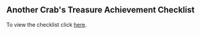 ## Another Crab's Treasure Achievement Checklist

To view the checklist click [here](https://scuffed-jar.github.io/another-crabs-treasure-achievement-checklist/).
